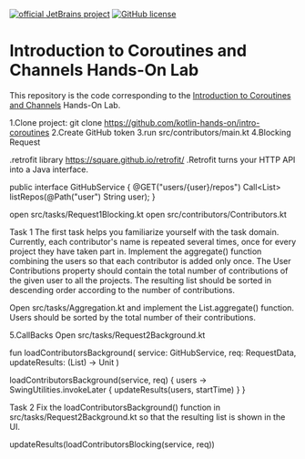 [![official JetBrains project](https://jb.gg/badges/official.svg)](https://confluence.jetbrains.com/display/ALL/JetBrains+on+GitHub)
[![GitHub license](https://img.shields.io/badge/license-Apache%20License%202.0-blue.svg?style=flat)](https://www.apache.org/licenses/LICENSE-2.0)

# Introduction to Coroutines and Channels Hands-On Lab

This repository is the code corresponding to the
[Introduction to Coroutines and Channels](https://play.kotlinlang.org/hands-on/Introduction%20to%20Coroutines%20and%20Channels/01_Introduction)
Hands-On Lab. 

1.Clone project: git clone https://github.com/kotlin-hands-on/intro-coroutines
2.Create GitHub token
3.run src/contributors/main.kt
4.Blocking Request

  .retrofit library https://square.github.io/retrofit/
  .Retrofit turns your HTTP API into a Java interface.

public interface GitHubService {
@GET("users/{user}/repos")
Call<List<Repo>> listRepos(@Path("user") String user);
}

open src/tasks/Request1Blocking.kt
open src/contributors/Contributors.kt

Task 1
The first task helps you familiarize yourself with the task domain. Currently, each contributor's name is repeated several times, once for every project they have
taken part in. Implement the aggregate() function combining the users so that each contributor is added only once. The User Contributions property should contain
the total number of contributions of the given user to all the projects. The resulting list should be sorted in descending order according to the number of
contributions.

Open src/tasks/Aggregation.kt and implement the List<User>.aggregate() function. Users should be sorted by the total number of their contributions.

5.CallBacks
Open src/tasks/Request2Background.kt

fun loadContributorsBackground(
service: GitHubService, req: RequestData,
updateResults: (List<User>) -> Unit
)

loadContributorsBackground(service, req) { users ->
SwingUtilities.invokeLater {
updateResults(users, startTime)
}
}

Task 2
Fix the loadContributorsBackground() function in src/tasks/Request2Background.kt so that the resulting list is shown in the UI.

updateResults(loadContributorsBlocking(service, req))


